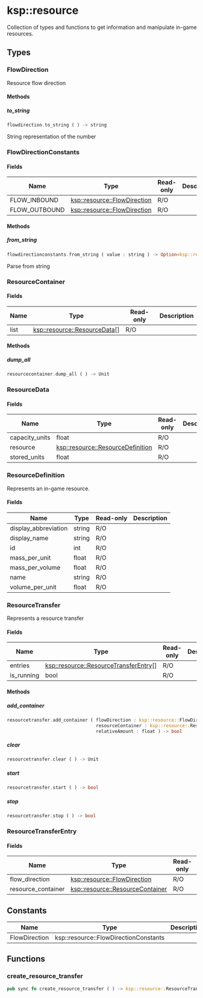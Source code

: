 # ksp::resource

Collection of types and functions to get information and manipulate in-game resources.


## Types


### FlowDirection

Resource flow direction

#### Methods

##### to_string

```rust
flowdirection.to_string ( ) -> string
```

String representation of the number

### FlowDirectionConstants



#### Fields

Name | Type | Read-only | Description
--- | --- | --- | ---
FLOW_INBOUND | [ksp::resource::FlowDirection](/reference/ksp/resource.md#flowdirection) | R/O | 
FLOW_OUTBOUND | [ksp::resource::FlowDirection](/reference/ksp/resource.md#flowdirection) | R/O | 

#### Methods

##### from_string

```rust
flowdirectionconstants.from_string ( value : string ) -> Option<ksp::resource::FlowDirection>
```

Parse from string

### ResourceContainer



#### Fields

Name | Type | Read-only | Description
--- | --- | --- | ---
list | [ksp::resource::ResourceData](/reference/ksp/resource.md#resourcedata)[] | R/O | 

#### Methods

##### dump_all

```rust
resourcecontainer.dump_all ( ) -> Unit
```



### ResourceData



#### Fields

Name | Type | Read-only | Description
--- | --- | --- | ---
capacity_units | float | R/O | 
resource | [ksp::resource::ResourceDefinition](/reference/ksp/resource.md#resourcedefinition) | R/O | 
stored_units | float | R/O | 

### ResourceDefinition

Represents an in-game resource.


#### Fields

Name | Type | Read-only | Description
--- | --- | --- | ---
display_abbreviation | string | R/O | 
display_name | string | R/O | 
id | int | R/O | 
mass_per_unit | float | R/O | 
mass_per_volume | float | R/O | 
name | string | R/O | 
volume_per_unit | float | R/O | 

### ResourceTransfer

Represents a resource transfer


#### Fields

Name | Type | Read-only | Description
--- | --- | --- | ---
entries | [ksp::resource::ResourceTransferEntry](/reference/ksp/resource.md#resourcetransferentry)[] | R/O | 
is_running | bool | R/O | 

#### Methods

##### add_container

```rust
resourcetransfer.add_container ( flowDirection : ksp::resource::FlowDirection,
                                 resourceContainer : ksp::resource::ResourceContainer,
                                 relativeAmount : float ) -> bool
```



##### clear

```rust
resourcetransfer.clear ( ) -> Unit
```



##### start

```rust
resourcetransfer.start ( ) -> bool
```



##### stop

```rust
resourcetransfer.stop ( ) -> bool
```



### ResourceTransferEntry



#### Fields

Name | Type | Read-only | Description
--- | --- | --- | ---
flow_direction | [ksp::resource::FlowDirection](/reference/ksp/resource.md#flowdirection) | R/O | 
resource_container | [ksp::resource::ResourceContainer](/reference/ksp/resource.md#resourcecontainer) | R/O | 

## Constants

Name | Type | Description
--- | --- | ---
FlowDirection | ksp::resource::FlowDirectionConstants | 


## Functions


### create_resource_transfer

```rust
pub sync fn create_resource_transfer ( ) -> ksp::resource::ResourceTransfer
```


